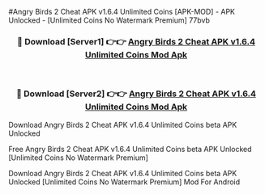 #Angry Birds 2 Cheat APK v1.6.4 Unlimited Coins [APK-MOD] - APK Unlocked - [Unlimited Coins No Watermark Premium] 77bvb



<div align="center">

<h3>🔴 Download [Server1] 👉👉 <a href="https://momento.my/?title=Angry_Birds_2_Cheat_APK_v1.6.4_Unlimited_Coins">Angry Birds 2 Cheat APK v1.6.4 Unlimited Coins Mod Apk</a></h3><br>

<h3>🔴 Download [Server2] 👉👉 <a href="https://momento.my/?title=Angry_Birds_2_Cheat_APK_v1.6.4_Unlimited_Coins">Angry Birds 2 Cheat APK v1.6.4 Unlimited Coins Mod Apk</a></h3>
</div>



Download Angry Birds 2 Cheat APK v1.6.4 Unlimited Coins beta APK Unlocked

Free Angry Birds 2 Cheat APK v1.6.4 Unlimited Coins beta APK Unlocked [Unlimited Coins No Watermark Premium]

Download Angry Birds 2 Cheat APK v1.6.4 Unlimited Coins beta APK Unlocked [Unlimited Coins No Watermark Premium] Mod For Android
